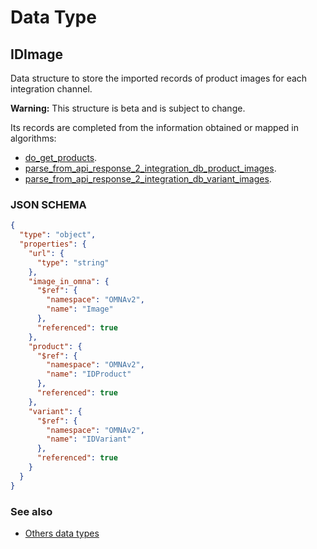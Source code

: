 # Data Type

## IDImage

Data structure to store the imported records of product images for each integration channel.

**Warning:** This structure is beta and is subject to change.

Its records are completed from the information obtained or mapped in algorithms: 

* [do_get_products](../action-algorithms/do_get_products.md).
* [parse_from_api_response_2_integration_db_product_images](../parser-algorithms/parse_from_api_response_2_integration_db_product_images.md).
* [parse_from_api_response_2_integration_db_variant_images](../parser-algorithms/parse_from_api_response_2_integration_db_variant_images.md).
    
### JSON SCHEMA
```json
{
  "type": "object",
  "properties": {
    "url": {
      "type": "string"
    },
    "image_in_omna": {
      "$ref": {
        "namespace": "OMNAv2",
        "name": "Image"
      },
      "referenced": true
    },
    "product": {
      "$ref": {
        "namespace": "OMNAv2",
        "name": "IDProduct"
      },
      "referenced": true
    },
    "variant": {
      "$ref": {
        "namespace": "OMNAv2",
        "name": "IDVariant"
      },
      "referenced": true
    }
  }
}
```

### See also
* [Others data types](overview?id=IDImage)